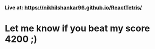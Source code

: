 ### Live at: https://nikhilshankar96.github.io/ReactTetris/

# Let me know if you beat my score 4200 ;) 

